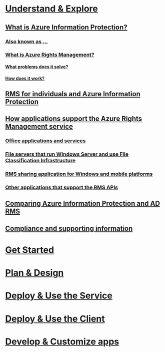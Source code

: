# [Understand & Explore](what-is-information-protection.md)
## [What is Azure Information Protection?](what-is-information-protection.md)
### [Also known as ...](aka.md)
### [What is Azure Rights Management?](what-is-azure-rms.md)
#### [What problems does it solve?](azure-rms-problems-it-solves.md)
#### [How does it work?](how-does-it-work.md)
## [RMS for individuals and Azure Information Protection](rms-for-individuals.md)
## [How applications support the Azure Rights Management service](applications-support.md)
### [Office applications and services](office-apps-services-support.md)
### [File servers that run Windows Server and use File Classification Infrastructure](file-server-support.md)
### [RMS sharing application for Windows and mobile platforms](sharing-app-support.md)
### [Other applications that support the RMS APIs](api-support.md)
## [Comparing Azure Information Protection and AD RMS](compare-on-premise.md)
## [Compliance and supporting information](compliance.md)
# [Get Started](/information-protection/get-started/requirements-azure-rms)
# [Plan & Design](/information-protection/plan-design/deployment-roadmap)
# [Deploy & Use the Service](/information-protection/deploy-use/activate-service)
# [Deploy & Use the Client](/information-protection/rms-client/use-client)
# [Develop & Customize apps](/information-protection/develop/developers-guide)
